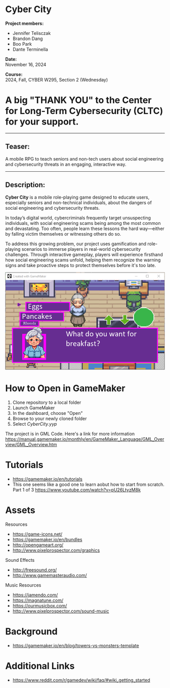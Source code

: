 # Cyber City

**Project members:**  
- Jennifer Telisczak  
- Brandon Dang  
- Boo Park  
- Dante Terminella

**Date:**  
November 16, 2024

**Course:**  
2024, Fall, CYBER W295, Section 2 (Wednesday)

# A big "THANK YOU" to the **Center for Long-Term Cybersecurity (CLTC)** for your support.

---

## Teaser:  
A mobile RPG to teach seniors and non-tech users about social engineering and cybersecurity threats in an engaging, interactive way.

---

## Description:

**Cyber City** is a mobile role-playing game designed to educate users, especially seniors and non-technical individuals, about the dangers of social engineering and cybersecurity threats.

In today’s digital world, cybercriminals frequently target unsuspecting individuals, with social engineering scams being among the most common and devastating. Too often, people learn these lessons the hard way—either by falling victim themselves or witnessing others do so.

To address this growing problem, our project uses gamification and role-playing scenarios to immerse players in real-world cybersecurity challenges. Through interactive gameplay, players will experience firsthand how social engineering scams unfold, helping them recognize the warning signs and take proactive steps to protect themselves before it's too late.

![alt text](image.png)

# How to Open in GameMaker
1. Clone repository to a local folder
2. Launch GameMaker
3. In the dashboard, choose "Open"
4. Browse to your newly cloned folder
5. Select *CyberCity.yyp*

The project is in GML Code. Here's a link for more information https://manual.gamemaker.io/monthly/en/GameMaker_Language/GML_Overview/GML_Overview.htm

# Tutorials
* https://gamemaker.io/en/tutorials
* This one seems like a good one to learn aobut how to start from scratch. Part 1 of 3 https://www.youtube.com/watch?v=pU26LtyzM8k
  
# Assets
Resources
* https://game-icons.net/
* https://gamemaker.io/en/bundles
* http://opengameart.org/
* http://www.pixelprospector.com/graphics

Sound Effects
* http://freesound.org/
* http://www.gamemasteraudio.com/

Music Resources
* https://jamendo.com/
* https://magnatune.com/
* https://ourmusicbox.com/
* http://www.pixelprospector.com/sound-music

# Background
* https://gamemaker.io/en/blog/towers-vs-monsters-template

# Additional Links
* https://www.reddit.com/r/gamedev/wiki/faq/#wiki_getting_started
